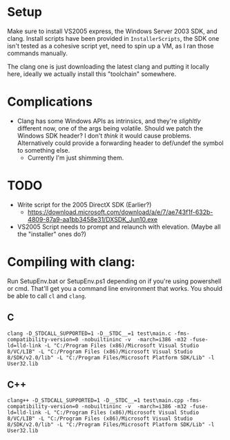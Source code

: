 # Setup

Make sure to install VS2005 express, the Windows Server 2003 SDK, and clang. Install scripts have been provided in `InstallerScripts`, the SDK one isn't tested as a cohesive script yet, need to spin up a VM, as I ran those commands manually.

The clang one is just downloading the latest clang and putting it locally here, ideally we actually install this "toolchain" somewhere.


# Complications
 - Clang has some Windows APIs as intrinsics, and they're _slighltly_ different now, one of the args being volatile. Should we patch the Windows SDK header? I don't _think_ it would cause problems. Alternatively could provide a forwarding header to def/undef the symbol to something else.
   - Currently I'm just shimming them.

# TODO

- Write script for the 2005 DirectX SDK (Earlier?)
  - https://download.microsoft.com/download/a/e/7/ae743f1f-632b-4809-87a9-aa1bb3458e31/DXSDK_Jun10.exe
- VS2005 Script needs to prompt and relaunch with elevation. (Maybe all the "installer" ones do?)

# Compiling with clang:

Run SetupEnv.bat or SetupEnv.ps1 depending on if you're using powershell or cmd. That'll get you a command line environment that works. You should be able to call `cl` and `clang`.

## C
`clang -D_STDCALL_SUPPORTED=1 -D__STDC__=1 test\main.c -fms-compatibility-version=0 -nobuiltininc -v  -march=i386 -m32 -fuse-ld=lld-link -L "C:/Program Files (x86)/Microsoft Visual Studio 8/VC/LIB" -L "C:/Program Files (x86)/Microsoft Visual Studio 8/SDK/v2.0/lib" -L "C:/Program Files/Microsoft Platform SDK/Lib" -l User32.lib`

## C++

`clang++ -D_STDCALL_SUPPORTED=1 -D__STDC__=1 test\main.cpp -fms-compatibility-version=0 -nobuiltininc -v  -march=i386 -m32 -fuse-ld=lld-link -L "C:/Program Files (x86)/Microsoft Visual Studio 8/VC/LIB" -L "C:/Program Files (x86)/Microsoft Visual Studio 8/SDK/v2.0/lib" -L "C:/Program Files/Microsoft Platform SDK/Lib" -l User32.lib`